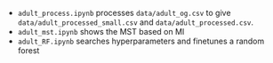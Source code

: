 * `adult_process.ipynb` processes `data/adult_og.csv` to give `data/adult_processed_small.csv` and `data/adult_processed.csv`.
* `adult_mst.ipynb` shows the MST based on MI
* `adult_RF.ipynb` searches hyperparameters and finetunes a random forest
